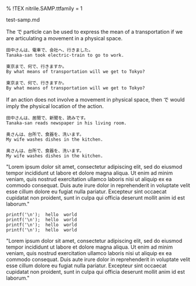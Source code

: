 % !TEX nitrile.SAMP.ttfamily = 1

test-samp.md

The で particle can be used to express the mean of a transportation if we
are articulating a movement in a physical space.

    田中さんは、電車で、会社へ、行きました。
    Tanaka-san took electric-train to go to work.

    東京まで、何で、行きますか。
    By what means of transportation will we get to Tokyo?

    東京まで、何で、行きますか。
    By what means of transportation will we get to Tokyo?

If an action does not involve a movement in physical space, then で would
imply the physical location of the action.

    田中さんは、居間で、新聞を、読みです。
    Tanaka-san reads newspaper in his living room.

    奥さんは、台所で、食器を、洗います。
    My wife washes dishes in the kitchen.

    奥さんは、台所で、食器を、洗います。
    My wife washes dishes in the kitchen.

"Lorem ipsum dolor sit amet, consectetur adipiscing elit, sed do eiusmod tempor
incididunt ut labore et dolore magna aliqua. Ut enim ad minim veniam, quis
nostrud exercitation ullamco laboris nisi ut aliquip ex ea commodo consequat.
Duis aute irure dolor in reprehenderit in voluptate velit esse cillum dolore eu
fugiat nulla pariatur. Excepteur sint occaecat cupidatat non proident, sunt in
culpa qui officia deserunt mollit anim id est laborum."

    printf('\n');  hello  world
    printf('\n');  hello  world
    printf('\n');  hello  world
    printf('\n');  hello  world

"Lorem ipsum dolor sit amet, consectetur adipiscing elit, sed do eiusmod tempor
incididunt ut labore et dolore magna aliqua. Ut enim ad minim veniam, quis
nostrud exercitation ullamco laboris nisi ut aliquip ex ea commodo consequat.
Duis aute irure dolor in reprehenderit in voluptate velit esse cillum dolore eu
fugiat nulla pariatur. Excepteur sint occaecat cupidatat non proident, sunt in
culpa qui officia deserunt mollit anim id est laborum."


